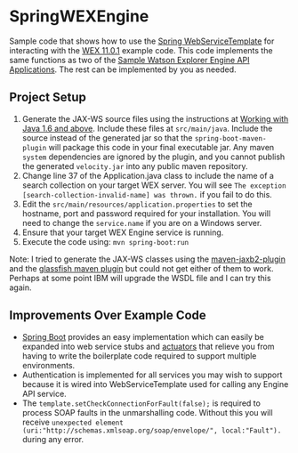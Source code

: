 # SpringWEXEngine
Sample code that shows how to use the [Spring WebServiceTemplate](http://docs.spring.io/spring-ws/site/reference/html/client.html) for interacting with the [WEX 11.0.1](http://www.ibm.com/support/knowledgecenter/SS8NLW_11.0.1/com.ibm.swg.im.infosphere.dataexpl.welcome.doc/doc/watsonexplorer_11.0.1.html) example code. This code implements the same functions as two of the [Sample Watson Explorer Engine API Applications](http://www.ibm.com/support/knowledgecenter/SS8NLW_11.0.1/com.ibm.swg.im.infosphere.dataexpl.engine.srapi.doc/c_api-sample-applications.html). The rest can be implemented by you as needed.

## Project Setup
1. Generate the JAX-WS source files using the instructions at [Working with Java 1.6 and above](http://www.ibm.com/support/knowledgecenter/SS8NLW_11.0.1/com.ibm.swg.im.infosphere.dataexpl.engine.srapi.doc/c_api-setup-soap-java.html). Include these files at ```src/main/java```. Include the source instead of the generated jar so that the ```spring-boot-maven-plugin``` will package this code in your final executable jar. Any maven ```system``` dependencies are ignored by the plugin, and you cannot publish the generated ```velocity.jar``` into any public maven repository.
1. Change line 37 of the Application.java class to include the name of a search collection on your target WEX server. You will see ```The exception [search-collection-invalid-name] was thrown.``` if you fail to do this.
1. Edit the ```src/main/resources/application.properties``` to set the hostname, port and password required for your installation. You will need to change the ```service.name``` if you are on a Windows server.
1. Ensure that your target WEX Engine service is running.
1. Execute the code using: ```mvn spring-boot:run```

Note: I tried to generate the JAX-WS classes using the [maven-jaxb2-plugin](https://java.net/projects/maven-jaxb2-plugin/pages/Home) and the [glassfish maven plugin](https://jax-ws-commons.java.net/jaxws-maven-plugin/) but could not get either of them to work. Perhaps at some point IBM will upgrade the WSDL file and I can try this again.

## Improvements Over Example Code
* [Spring Boot](https://projects.spring.io/spring-boot/) provides an easy implementation which can easily be expanded into web service stubs and [actuators](http://docs.spring.io/spring-boot/docs/current/reference/html/production-ready.html) that relieve you from having to write the boilerplate code required to support multiple environments.
* Authentication is implemented for all services you may wish to support because it is wired into WebServiceTemplate used for calling any Engine API service.
* The ```template.setCheckConnectionForFault(false);``` is required to process SOAP faults in the unmarshalling code. Without this you will receive ```unexpected element (uri:"http://schemas.xmlsoap.org/soap/envelope/", local:"Fault").``` during any error.
